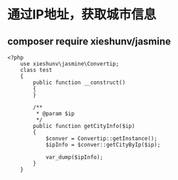 # 通过IP地址，获取城市信息
## composer require xieshunv/jasmine

    <?php
        use xieshunv\jasmine\Convertip;
        class test
        {
            public function __construct()
            {
            }
            
            /**
             * @param $ip
             */
            public function getCityInfo($ip)
            {
                $conver = Convertip::getInstance();
                $ipInfo = $conver::getCityByIp($ip);
                        
                var_dump($ipInfo);
            }
        }
        
        
            
        
        

            


 